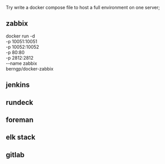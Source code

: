 Try write a docker compose file to host a full environment on one server;

## zabbix
docker run -d \
           -p 10051:10051 \
           -p 10052:10052 \
           -p 80:80       \
           -p 2812:2812   \
           --name zabbix  \
           berngp/docker-zabbix

## jenkins

## rundeck

## foreman

## elk stack

## gitlab
